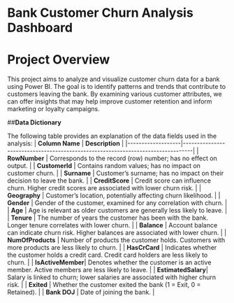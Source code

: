 # Bank Customer Churn Analysis Dashboard

# **Project Overview**

This project aims to analyze and visualize customer churn data for a bank using Power BI. The goal is to identify patterns and trends that contribute to customers leaving the bank. By examining various customer attributes, we can offer insights that may help improve customer retention and inform marketing or loyalty campaigns.

##**Data Dictionary**

The following table provides an explanation of the data fields used in the analysis:
| **Column Name**   | **Description**                                                                 |
|-------------------|---------------------------------------------------------------------------------|
| **RowNumber**     | Corresponds to the record (row) number; has no effect on output.               |
| **CustomerId**    | Contains random values; has no impact on customer churn.                        |
| **Surname**       | Customer’s surname; has no impact on their decision to leave the bank.          |
| **CreditScore**   | Credit score can influence churn. Higher credit scores are associated with lower churn risk. |
| **Geography**     | Customer’s location, potentially affecting churn likelihood.                     |
| **Gender**        | Gender of the customer, examined for any correlation with churn.                 |
| **Age**           | Age is relevant as older customers are generally less likely to leave.          |
| **Tenure**        | The number of years the customer has been with the bank. Longer tenure correlates with lower churn. |
| **Balance**       | Account balance can indicate churn risk. Higher balances are associated with lower churn. |
| **NumOfProducts** | Number of products the customer holds. Customers with more products are less likely to churn. |
| **HasCrCard**     | Indicates whether the customer holds a credit card. Credit card holders are less likely to churn. |
| **IsActiveMember**| Denotes whether the customer is an active member. Active members are less likely to leave. |
| **EstimatedSalary**| Salary is linked to churn; lower salaries are associated with higher churn risk. |
| **Exited**        | Whether the customer exited the bank (1 = Exit, 0 = Retained).                  |
| **Bank DOJ**      | Date of joining the bank.                                                      |



